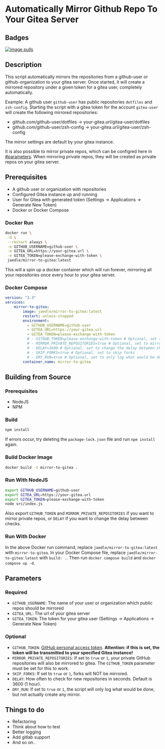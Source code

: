 # Automatically Mirror Github Repo To Your Gitea Server

## Badges

[![image pulls](https://img.shields.io/docker/pulls/jaedle/mirror-to-gitea.svg)](https://cloud.docker.com/repository/docker/jaedle/mirror-to-gitea)

## Description

This script automatically mirrors the repositories from a github-user or github-organization to your gitea server.
Once started, it will create a mirrored repository under a given token for a gitea user, completely automatically.

Example:
A github user `github-user` has public repositories `dotfiles` and `zsh-config`.
Starting the script with a gitea token for the account `gitea-user` will create the following mirrored repositories:

- github.com/github-user/dotfiles &rarr; your-gitea.url/gitea-user/dotfiles
- github.com/github-user/zsh-config &rarr; your-gitea.url/gitea-user/zsh-config

The mirror settings are default by your gitea instance.

It is also possible to mirror private repos, which can be configred here in [#parameters](#parameters). When mirroring private repos, they will be created as private repos on your gitea server.

## Prerequisites

- A github user or organization with repositories
- Configured Gitea instance up and running
- User for Gitea with generated token (Settings -> Applications -> Generate New Token)
- Docker or Docker Compose

### Docker Run

```sh
docker run \
 -d \
 --restart always \
 -e GITHUB_USERNAME=github-user \
 -e GITEA_URL=https://your-gitea.url \
 -e GITEA_TOKEN=please-exchange-with-token \
 jaedle/mirror-to-gitea:latest
```

This will a spin up a docker container which will run forever, mirroring all your repositories once every hour to your gitea server.

### Docker Compose

```yaml
version: "3.3"
services:
    mirror-to-gitea:
        image: jaedle/mirror-to-gitea:latest
        restart: unless-stopped
        environment:
          - GITHUB_USERNAME=github-user
          - GITEA_URL=https://your-gitea.url
          - GITEA_TOKEN=please-exchange-with-token
          # - GITHUB_TOKEN=please-exchange-with-token # Optional, set to mirror private repos
          # - MIRROR_PRIVATE_REPOSITORIES=true # Optional, set to mirror private repos
          # - DELAY=3600 # Optional, set to change the delay between checks (in seconds)
          # - SKIP_FORKS=true # Optional, set to skip forks
          # - DRY_RUN=true # Optional, set to only log what would be done
        container_name: mirror-to-gitea
```
## Building from Source

### Prerequisites
- NodeJS
- NPM

### Build
```sh
npm install
```
If errors occur, try deleting the `package-lock.json` file and run `npm install` again.

### Build Docker Image
```sh
docker build -t mirror-to-gitea .
```

### Run With NodeJS
```sh
export GITHUB_USERNAME=github-user
export GITEA_URL=https://your-gitea.url
export GITEA_TOKEN=please-exchange-with-token
node src/index.js
```
Also export `GITHUB_TOKEN` and `MIRROR_PRIVATE_REPOSITORIES` if you want to mirror private repos, or `DELAY` if you want to change the delay between checks.

### Run With Docker
In the above Docker run command, replace `jaedle/mirror-to-gitea:latest` with `mirror-to-gitea`.
In your Docker Compose file, replace `jaedle/mirror-to-gitea:latest` with `build: .`. Then run `docker compose build` and `docker compose up -d`.

## Parameters

### Required
- `GITHUB_USERNAME`: The name of your user or organization which public repos should be mirrored
- `GITEA_URL`: The url of your gitea server
- `GITEA_TOKEN`: The token for your gitea user (Settings -> Applications -> Generate New Token)

### Optional
- `GITHUB_TOKEN`: [GitHub personal access token](https://docs.github.com/en/free-pro-team@latest/github/authenticating-to-github/creating-a-personal-access-token). **Attention: if this is set, the token will be transmitted to your specified Gitea instance!**
- `MIRROR_PRIVATE_REPOSITORIES`: If set to `true` or `1`, your private GitHub repositories will also be mirrored to gitea. The `GITHUB_TOKEN` parameter must be set for this to work.
- `SKIP_FORKS`: If set to `true` or `1`, forks will NOT be mirrored.
- `DELAY`: How often to check for new repositories in seconds. Default is 3600 (1 hour).
- `DRY_RUN`: If set to `true` or `1`, the script will only log what would be done, but not actually create any mirror.

## Things to do

- Refactoring
- Think about how to test
- Better logging
- Add gitlab support
- And so on..
